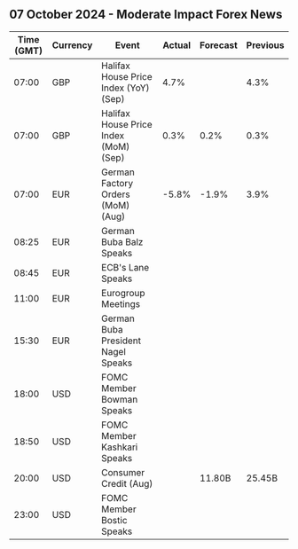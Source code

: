## 07 October 2024 - Moderate Impact Forex News

| Time (GMT) | Currency | Event | Actual | Forecast | Previous |
|------|----------|-------|--------|----------|----------|
| 07:00 | GBP | Halifax House Price Index (YoY) (Sep) | 4.7% |  | 4.3% |
| 07:00 | GBP | Halifax House Price Index (MoM) (Sep) | 0.3% | 0.2% | 0.3% |
| 07:00 | EUR | German Factory Orders (MoM) (Aug) | -5.8% | -1.9% | 3.9% |
| 08:25 | EUR | German Buba Balz Speaks |  |  |  |
| 08:45 | EUR | ECB's Lane Speaks |  |  |  |
| 11:00 | EUR | Eurogroup Meetings |  |  |  |
| 15:30 | EUR | German Buba President Nagel Speaks |  |  |  |
| 18:00 | USD | FOMC Member Bowman Speaks |  |  |  |
| 18:50 | USD | FOMC Member Kashkari Speaks |  |  |  |
| 20:00 | USD | Consumer Credit (Aug) |  | 11.80B | 25.45B |
| 23:00 | USD | FOMC Member Bostic Speaks |  |  |  |
